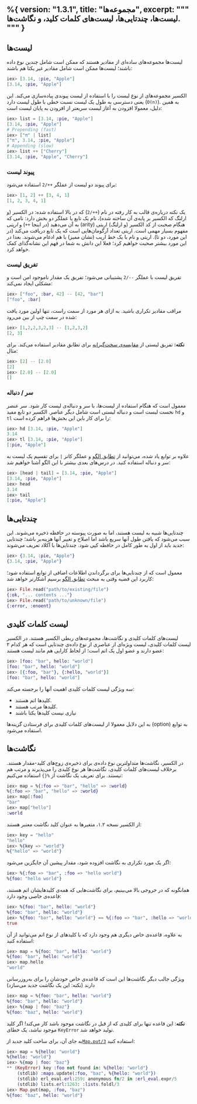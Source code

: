 %{
  version: "1.3.1",
  title: "مجموعه‌ها",
  excerpt: """
  لیست‌ها، چندتایی‌ها، لیست‌های کلمات کلید، و نگاشت‌ها.
  """
}
---

## لیست‌ها

لیست‌ها مجموعه‌های ساده‌ای از مقادیر هستند که ممکن است شامل چندین نوع داده باشند؛ لیست‌ها ممکن است شامل مقادیر غیر یکتا هم باشند:

```elixir
iex> [3.14, :pie, "Apple"]
[3.14, :pie, "Apple"]
```

الکسیر مجموعه‌های از نوع لیست را با استفاده از لیست پیوندی پیاده‌سازی می‌کند.
این یعنی دسترسی به طول یک لیست نسبت خطی با طول لیست دارد (`O(n)`).
به همین دلیل، معمولا افزودن به آغاز لیست سریعتر از افزودن به پایان لیست است:

```elixir
iex> list = [3.14, :pie, "Apple"]
[3.14, :pie, "Apple"]
# Prepending (fast)
iex> ["π" | list]
["π", 3.14, :pie, "Apple"]
# Appending (slow)
iex> list ++ ["Cherry"]
[3.14, :pie, "Apple", "Cherry"]
```

### پیوند لیست

برای پیوند دو لیست از عملگر `++/2` استفاده می‌شود:

```elixir
iex> [1, 2] ++ [3, 4, 1]
[1, 2, 3, 4, 1]
```

یک نکته درباره‌ی قالب به کار رفته در نام (`++/2`) که در بالا استفاده شده:
در الکسیر (و ارلنگ که الکسیر بر پایه‌ی آن ساخته شده)، نام یک تابع یا عملگر دو بخش دارد: نامی که به آن می‌دهید (در اینجا `++`) و _اریتی_ (arity)
هنگام صحبت از کد الکسیر (و ارلنگ) اریتی مفهوم بسیار مهمی است.
اریتی تعداد آرگومان‌هایی است که یک تابع دریافت می‌کند (در این مورد، دو تا).
اریتی و نام با یک خط اریب (نشان ممیز) با هم ادغام می‌شوند. بعدا در این مورد بیشتر صحبت خواهیم کرد؛ فعلا این دانش به شما در فهم این نشانه‌گذای کمک خواهد کرد.

### تفریق لیست

تفریق لیست با عملگر `--/2` پشتیبانی می‌شود؛ تفریق یک مقدار ناموجود امن است و مشکلی ایجاد نمی‌کند:

```elixir
iex> ["foo", :bar, 42] -- [42, "bar"]
["foo", :bar]
```

مراقب مقادیر تکراری باشید.
به ازای هر مورد از سمت راست، تنها اولین مورد یافت شده در سمت چپ از بین می‌رود:

```elixir
iex> [1,2,2,3,2,3] -- [1,2,3,2]
[2, 3]
```

**نکته:** تفریق لیستی از [مقایسه‌ی سخت‌گیرانه](/en/lessons/basics/basics#comparison) برای تطابق مقادیر استفاده می‌کند. برای مثال:

```elixir
iex> [2] -- [2.0]
[2]
iex> [2.0] -- [2.0]
[]
```

### سر / دنباله

معمول است که هنگام استفاده از لیست‌ها، با سر و دنباله‌ی لیست کار شود.
سر عنصر نخست لیست است و دنباله لیستی است شامل دیگر عناصر.
الکسیر دو تابع مفید `hd` و `tl` را برای کار باین این بخش‌ها فراهم کرده است:

```elixir
iex> hd [3.14, :pie, "Apple"]
3.14
iex> tl [3.14, :pie, "Apple"]
[:pie, "Apple"]
```

علاوه بر توابع یاد شده، می‌توانید از [تطابق الگو](/en/lessons/basics/pattern_matching) و عملگر کانز `|` برای تقسیم یک لیست به سر و دنباله استفاده کنید. در درس‌های بعدی بیشتر با این الگو آشنا خواهیم شد:

```elixir
iex> [head | tail] = [3.14, :pie, "Apple"]
[3.14, :pie, "Apple"]
iex> head
3.14
iex> tail
[:pie, "Apple"]
```

## چندتایی‌ها

چندتایی‌ها شبیه به لیست‌ هستند، اما به صورت پیوسته در حافظه ذخیره می‌شوند.
این سبب می‌شود که یافتن طول آنها سریع باشد اما اصلاح و تغییر آنها هزینه‌بر باشد؛ چندتایی جدید باید از اول به طور کامل در حافظه کپی شود.
چندتایی‌ها با آکلاد تعریف می‌شوند:

```elixir
iex> {3.14, :pie, "Apple"}
{3.14, :pie, "Apple"}
```

معمول است که از چندتایی‌ها برای برگرداندن اطلاعات اضافی از توابع استفاده شود؛ کاربرد این قضیه وقتی به مبحث [تطابق الگو](/en/lessons/basics/pattern_matching) برسیم آشکارتر خواهد شد:

```elixir
iex> File.read("path/to/existing/file")
{:ok, "... contents ..."}
iex> File.read("path/to/unknown/file")
{:error, :enoent}
```

## لیست کلمات کلیدی

لیست‌‌های کلمات کلیدی و نگاشت‌ها، مجموعه‌های ربطی الکسیر هستند.
در الکسیر لیست کلمات کلیدی، لیست ویژه‌ای از عناصری از نوع داده‌ی چندتایی است که هر کدام ۲ عضو دارند و عضو اول یک اتم است؛ از لحاظ کارایی هم مانند لیست هستند:

```elixir
iex> [foo: "bar", hello: "world"]
[foo: "bar", hello: "world"]
iex> [{:foo, "bar"}, {:hello, "world"}]
[foo: "bar", hello: "world"]
```

سه ویژگی لیست کلمات کلیدی اهمیت آنها را برجسته می‌کند:

+ کلید‌ها اتم هستند.
+ کلیدها مرتب هستند.
+ نیازی نیست کلیدها یکتا باشند

به این دلایل معمولا از لیست‌های کلمات کلیدی برای فرستادن گزینه‌ها (option) به توابع استفاده می‌شود.

## نگاشت‌ها

در الکسیر، نگاشت‌ها متداولترین نوع داده‌ی برای ذخیره‌ی زوج‌های کلید-مقدار هستند.
برخلاف لیست‌های کلمات کلیدی، نگاشت‌ها هر نوع کلیدی را می‌پذیرند و مرتب هم نیستند.
برای تعریف یک نگاشت از `%{}` استفاده می‌کنیم:

```elixir
iex> map = %{:foo => "bar", "hello" => :world}
%{:foo => "bar", "hello" => :world}
iex> map[:foo]
"bar"
iex> map["hello"]
:world
```

از الکسیر نسخه ۱.۲، متغیرها به عنوان کلید نگاشت معتبر هستند:

```elixir
iex> key = "hello"
"hello"
iex> %{key => "world"}
%{"hello" => "world"}
```

اگر یک مورد تکراری به نگاشت افزوده شود، مقدار پیشین آن جایگزین می‌شود:

```elixir
iex> %{:foo => "bar", :foo => "hello world"}
%{foo: "hello world"}
```

همانگونه که در خروجی بالا می‌بینیم، برای نگاشت‌هایی که همه‌ی کلیدهایشان اتم هستند، قاعده‌ی خاصی وجود دارد:

```elixir
iex> %{foo: "bar", hello: "world"}
%{foo: "bar", hello: "world"}
iex> %{foo: "bar", hello: "world"} == %{:foo => "bar", :hello => "world"}
true
```

به علاوه، قاعده‌ی خاص دیگری هم وجود دارد که با کلید‌های از نوع اتم می‌توانید از آن استفاده کنید:

```elixir
iex> map = %{foo: "bar", hello: "world"}
%{foo: "bar", hello: "world"}
iex> map.hello
"world"
```

ویژگی جالب دیگر نگاشت‌ها این است که قاعده‌ی خاص خودشان را برای به‌روزرسانی دارند (نکته: این یک نگاشت جدید می‌سازد)

```elixir
iex> map = %{foo: "bar", hello: "world"}
%{foo: "bar", hello: "world"}
iex> %{map | foo: "baz"}
%{foo: "baz", hello: "world"}
```

**نکته**: این قاعده تنها برای کلیدی که از قبل در نگاشت موجود باشد کار می‌کند! اگر کلید موجود نباشد، یک خطای `KeyError` تولید خواهد شد.

به جای آن، برای ساخت کلید جدید از[`Map.put/3`](https://hexdocs.pm/elixir/Map.html#put/3) استفاده کنید:

```elixir
iex> map = %{hello: "world"}
%{hello: "world"}
iex> %{map | foo: "baz"}
** (KeyError) key :foo not found in: %{hello: "world"}
    (stdlib) :maps.update(:foo, "baz", %{hello: "world"})
    (stdlib) erl_eval.erl:259: anonymous fn/2 in :erl_eval.expr/5
    (stdlib) lists.erl:1263: :lists.foldl/3
iex> Map.put(map, :foo, "baz")
%{foo: "baz", hello: "world"}
```
